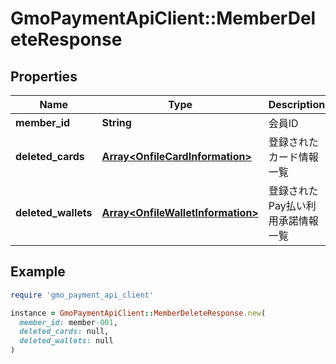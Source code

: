 # GmoPaymentApiClient::MemberDeleteResponse

## Properties

| Name | Type | Description | Notes |
| ---- | ---- | ----------- | ----- |
| **member_id** | **String** | 会員ID | [optional] |
| **deleted_cards** | [**Array&lt;OnfileCardInformation&gt;**](OnfileCardInformation.md) | 登録されたカード情報一覧 | [optional] |
| **deleted_wallets** | [**Array&lt;OnfileWalletInformation&gt;**](OnfileWalletInformation.md) | 登録されたPay払い利用承諾情報一覧 | [optional] |

## Example

```ruby
require 'gmo_payment_api_client'

instance = GmoPaymentApiClient::MemberDeleteResponse.new(
  member_id: member-001,
  deleted_cards: null,
  deleted_wallets: null
)
```

